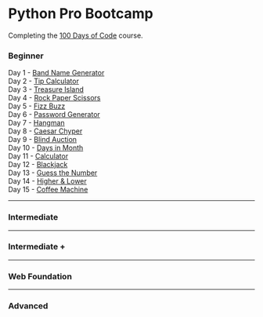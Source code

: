 # Python Pro Bootcamp

Completing the [100 Days of Code](https://www.udemy.com/course/100-days-of-code/) course.

### Beginner
Day 1 - [Band Name Generator](100_days_of_code/Beginner/day_1.py)  
Day 2 - [Tip Calculator](100_days_of_code/Beginner/day_2.py)  
Day 3 - [Treasure Island](100_days_of_code/Beginner/day_3.py)  
Day 4 - [Rock Paper Scissors](100_days_of_code/Beginner/day_4.py)  
Day 5 - [Fizz Buzz](100_days_of_code/Beginner/day_5.py)  
Day 6 - [Password Generator](100_days_of_code/Beginner/day_6.py)  
Day 7 - [Hangman](100_days_of_code/Beginner/day_7.py)  
Day 8 - [Caesar Chyper](100_days_of_code/Beginner/day_8.py)  
Day 9 - [Blind Auction](100_days_of_code/Beginner/day_9.py)  
Day 10 - [Days in Month](100_days_of_code/Beginner/day_10.py)  
Day 11 - [Calculator](100_days_of_code/Beginner/day_11.py)  
Day 12 - [Blackjack](100_days_of_code/Beginner/day_12.py)  
Day 13 - [Guess the Number](100_days_of_code/Beginner/day_13.py)  
Day 14 - [Higher & Lower](100_days_of_code/Beginner/day_14.py)  
Day 15 - [Coffee Machine](100_days_of_code/Beginner/day_15.py)  

---------------------------------------------------------------------
### Intermediate

---------------------------------------------------------------------
### Intermediate +

---------------------------------------------------------------------
### Web Foundation

---------------------------------------------------------------------
### Advanced
